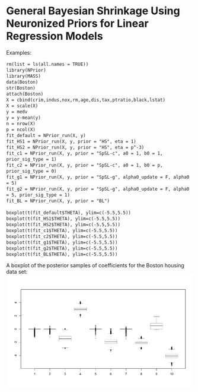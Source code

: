 # General Bayesian Shrinkage Using Neuronized Priors for Linear Regression Models


Examples:
```
rm(list = ls(all.names = TRUE))
library(NPrior)
library(MASS)
data(Boston)
str(Boston)
attach(Boston)
X = cbind(crim,indus,nox,rm,age,dis,tax,ptratio,black,lstat)
X = scale(X)
y = medv
y = y-mean(y)
n = nrow(X)
p = ncol(X)
fit_default = NPrior_run(X, y)
fit_HS1 = NPrior_run(X, y, prior = "HS", eta = 1)
fit_HS2 = NPrior_run(X, y, prior = "HS", eta = p^-3)
fit_c1 = NPrior_run(X, y, prior = "SpSL-c", a0 = 1, b0 = 1, prior_sig_type = 1) 
fit_c2 = NPrior_run(X, y, prior = "SpSL-c", a0 = 1, b0 = p, prior_sig_type = 0) 
fit_g1 = NPrior_run(X, y, prior = "SpSL-g", alpha0_update = F, alpha0 = 5) 
fit_g2 = NPrior_run(X, y, prior = "SpSL-g", alpha0_update = F, alpha0 = 5, prior_sig_type = 1) 
fit_BL = NPrior_run(X, y, prior = "BL") 

boxplot(t(fit_default$THETA), ylim=c(-5.5,5.5))
boxplot(t(fit_HS1$THETA), ylim=c(-5.5,5.5))
boxplot(t(fit_HS2$THETA), ylim=c(-5.5,5.5))
boxplot(t(fit_c1$THETA), ylim=c(-5.5,5.5))
boxplot(t(fit_c2$THETA), ylim=c(-5.5,5.5))
boxplot(t(fit_g1$THETA), ylim=c(-5.5,5.5))
boxplot(t(fit_g2$THETA), ylim=c(-5.5,5.5))
boxplot(t(fit_BL$THETA), ylim=c(-5.5,5.5))
```

A boxplot of the posterior samples of coefficients for the Boston housing data set: 
![alt text](boxplot_ex.png "Logo Title Text 1")
